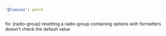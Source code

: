 ```yaml
---
'@lion/ui': patch
---
```


fix: [radio-group] resetting a radio-group containing options with formatters doesn't check the default value
